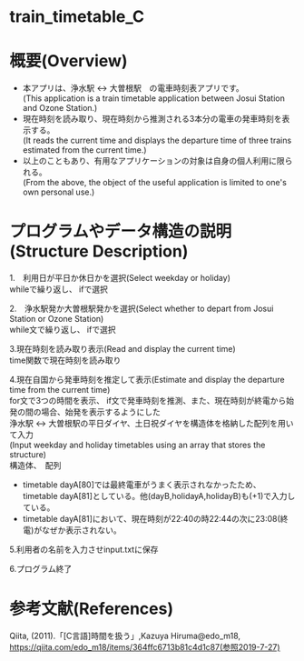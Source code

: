 # train_timetable_C

# 概要(Overview)

- 本アプリは、浄水駅 <-> 大曽根駅　の電車時刻表アプリです。  
(This application is a train timetable application between Josui Station and Ozone Station.)
- 現在時刻を読み取り、現在時刻から推測される3本分の電車の発車時刻を表示する。  
(It reads the current time and displays the departure time of three trains estimated from the current time.)
- 以上のこともあり、有用なアプリケーションの対象は自身の個人利用に限られる。  
(From the above, the object of the useful application is limited to one's own personal use.)

# プログラムやデータ構造の説明(Structure Description)
1.　利用日が平日か休日かを選択(Select weekday or holiday)  
  whileで繰り返し、 ifで選択  
 
 
2.　浄水駅発か大曽根駅発かを選択(Select whether to depart from Josui Station or Ozone Station)  
  while文で繰り返し、 ifで選択  
 
 
3.現在時刻を読み取り表示(Read and display the current time)  
  time関数で現在時刻を読み取り
  
  
4.現在自国から発車時刻を推定して表示(Estimate and display the departure time from the current time)  
  for文で3つの時間を表示、 if文で発車時刻を推測、また、現在時刻が終電から始発の間の場合、始発を表示するようにした  
  浄水駅 <-> 大曽根駅の平日ダイヤ、土日祝ダイヤを構造体を格納した配列を用いて入力  
  (Input weekday and holiday timetables using an array that stores the structure)  
 構造体、　配列  
 * timetable dayA[80]では最終電車がうまく表示されなかったため、timetable dayA[81]としている。他(dayB,holidayA,holidayB)も(+1)で入力している。  
 * timetable dayA[81]において、現在時刻が22:40の時22:44の次に23:08(終電)がなぜか表示されない。  
  
  
5.利用者の名前を入力させinput.txtに保存
 
6.プログラム終了


# 参考文献(References)
Qiita, (2011).「[C言語]時間を扱う」,Kazuya Hiruma@edo_m18, https://qiita.com/edo_m18/items/364ffc6713b81c4d1c87(参照2019-7-27)
